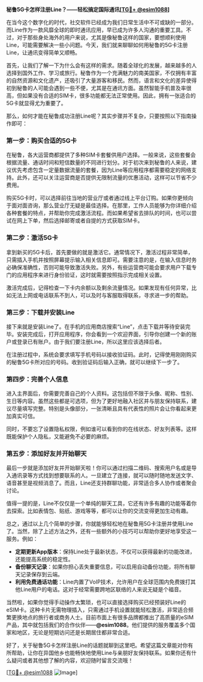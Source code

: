 **秘鲁5G卡怎样注册Line？——轻松搞定国际通讯[[TG💪+ @esim1088](https://t.me/s/esim1088)]**

在当今这个数字化的时代，社交软件已经成为我们日常生活中不可或缺的一部分。而Line作为一款风靡全球的即时通讯应用，早已成为许多人沟通的重要工具。不过，对于那些身处海外的用户来说，尤其是像秘鲁这样的国家，要想顺利使用Line，可能需要解决一些小问题。今天，我们就来聊聊如何用秘鲁的5G卡注册Line，让通讯变得简单又顺畅。

首先，让我们了解一下为什么会有这样的需求。随着全球化的发展，越来越多的人选择到国外工作、学习或旅行。秘鲁作为一个充满魅力的南美国家，不仅拥有丰富的自然资源和文化遗产，还吸引了大量游客和移民。然而，语言和文化的差异使得初到秘鲁的人可能会遇到一些不便，尤其是在通讯方面。虽然智能手机普及率很高，但如果没有合适的SIM卡，很多功能都无法正常使用。因此，拥有一张适合的5G卡就显得尤为重要了。

那么，如何才能在秘鲁成功注册Line呢？其实步骤并不复杂，只要按照以下指南操作即可：

### 第一步：购买合适的5G卡

在秘鲁，各大运营商都提供了多种SIM卡套餐供用户选择。一般来说，这些套餐会根据流量、通话时间和短信数量的不同进行划分。对于初次来到秘鲁的人来说，建议优先考虑包含一定量数据流量的套餐，因为Line等应用程序都需要稳定的网络支持。此外，还可以关注运营商是否提供无限制流量的优惠活动，这样可以节省不少费用。

购买5G卡时，可以选择前往当地的营业厅或者通过线上平台订购。如果你更倾向于面对面咨询，那么营业厅无疑是最佳选择。在那里，工作人员能够为你详细介绍各种套餐的特点，并帮助你完成激活流程。而如果希望省去排队的时间，也可以尝试在网上下单，然后选择邮寄或者自提的方式获取SIM卡。

### 第二步：激活5G卡

拿到新买的5G卡后，首先要做的就是激活它。通常情况下，激活过程非常简单，只需插入手机并按照屏幕提示输入相关信息即可。需要注意的是，在输入信息时务必确保准确性，否则可能导致激活失败。另外，有些运营商可能会要求用户下载专门的应用程序来进行身份验证，这时就需要按照指示完成相关设置。

激活完成后，记得检查一下卡内余额以及剩余流量情况。如果发现有任何异常，比如无法上网或电话联系不到人，可以及时与客服取得联系，寻求进一步的帮助。

### 第三步：下载并安装Line

接下来就是安装Line了。在手机的应用商店搜索“Line”，点击下载并等待安装完毕。安装完成后，打开应用程序，你会看到一个欢迎界面，引导你创建一个新的账户或登录已有账户。由于我们要注册Line，所以这里应该选择后者。

在注册过程中，系统会要求填写手机号码以接收验证码。此时，记得使用刚刚购买的秘鲁5G卡所对应的号码。收到验证码后输入正确，就可以继续下一步了。

### 第四步：完善个人信息

进入主界面后，你需要完善自己的个人资料。这包括但不限于头像、昵称、性别、生日等内容。虽然这些都是可选项，但为了更好地融入社区并与朋友保持联系，建议尽量填写完整。特别是头像部分，一张清晰且具有代表性的照片会让你看起来更加真实可信。

同时，不要忘了设置隐私权限，例如谁可以看到你的在线状态、好友列表等。这样既能保护个人隐私，又能避免不必要的麻烦。

### 第五步：添加好友并开始聊天

最后一步就是添加好友并开始聊天啦！你可以通过扫描二维码、搜索用户名或是导入通讯录等方式找到想要联系的人。一旦建立了连接，就可以随时随地发送文字、语音甚至是视频消息了。而且，Line还支持群聊功能，非常适合多人协作或者聚会讨论。

值得一提的是，Line不仅仅是一个单纯的聊天工具，它还有许多有趣的功能等着你去探索。比如表情包、贴纸、游戏等等，都可以让你的交流变得更加生动有趣。

总之，通过以上几个简单的步骤，你就能够轻松地在秘鲁用5G卡注册并使用Line了。当然，除了上述方法之外，还有一些额外的小技巧可以帮助你更好地享受这一服务。例如：

- **定期更新App版本**：保持Line处于最新状态，不仅可以获得最新的功能改进，还能提高系统的稳定性。
- **备份聊天记录**：如果你担心丢失重要信息，可以启用自动备份功能，将所有聊天记录保存到云端。
- **利用免费通话功能**：Line内置了VoIP技术，允许用户在全球范围内免费拨打其他Line用户的电话。这对于经常需要跨地区联络的人来说无疑是个福音。

当然啦，如果你觉得手动操作太繁琐，也可以直接选择购买已经预装好Line的eSIM卡。这种卡片无需物理插入，只需通过手机设置就能轻松激活，非常适合频繁更换地点的旅行者或商务人士。目前市面上有很多品牌都推出了高质量的eSIM产品，其中就包括我们的合作伙伴——**@esim1088**。他们提供的服务覆盖多个国家和地区，无论是短期访问还是长期居住都非常合适。

好了，关于秘鲁5G卡怎样注册Line的话题就聊到这里吧。希望这篇文章能对你有所帮助，让你在异国他乡也能畅快地使用Line与亲朋好友保持联系。如果你还有什么疑问或者其他想了解的内容，欢迎随时留言交流哦！

[[TG💪+ @esim1088](https://t.me/s/esim1088) ![Image](https://i.postimg.cc/4NQfJmqS/Snipaste-2025-05-13-00-14-12.png)]